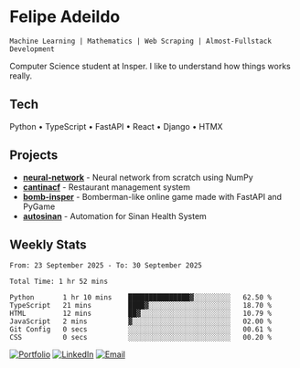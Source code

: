 # Felipe Adeildo

```
Machine Learning | Mathematics | Web Scraping | Almost-Fullstack Development
```

Computer Science student at Insper. I like to understand how things works really.

## Tech
Python • TypeScript • FastAPI • React • Django • HTMX

## Projects
- **[neural-network](https://github.com/felipeadeildo/neural-network)** - Neural network from scratch using NumPy
- **[cantinacf](https://github.com/felipeadeildo/cantinacf)** - Restaurant management system
- **[bomb-insper](https://github.com/insper-dev/bomb)** - Bomberman-like online game made with FastAPI and PyGame 
- **[autosinan](https://github.com/felipeadeildo/autosinan)** - Automation for Sinan Health System

## Weekly Stats
<!--START_SECTION:waka-->

```ansi
From: 23 September 2025 - To: 30 September 2025

Total Time: 1 hr 52 mins

Python       1 hr 10 mins    ███████████████▓░░░░░░░░░   62.50 %
TypeScript   21 mins         ████▓░░░░░░░░░░░░░░░░░░░░   18.70 %
HTML         12 mins         ██▓░░░░░░░░░░░░░░░░░░░░░░   10.79 %
JavaScript   2 mins          ▓░░░░░░░░░░░░░░░░░░░░░░░░   02.00 %
Git Config   0 secs          ░░░░░░░░░░░░░░░░░░░░░░░░░   00.61 %
CSS          0 secs          ░░░░░░░░░░░░░░░░░░░░░░░░░   00.20 %
```

<!--END_SECTION:waka-->

[![Portfolio](https://img.shields.io/badge/felipeadeildo.com-FF6B6B?style=flat-square&logo=firefox&logoColor=white)](https://felipeadeildo.com)
[![LinkedIn](https://img.shields.io/badge/LinkedIn-0077B5?style=flat-square&logo=linkedin&logoColor=white)](https://linkedin.com/in/felipeadeildo)
[![Email](https://img.shields.io/badge/Email-D14836?style=flat-square&logo=gmail&logoColor=white)](mailto:contato@felipeadeildo.com)
